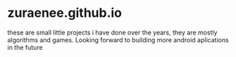 # zuraenee.github.io
these are small little projects i have done over the years, they are mostly algorithms and games. Looking forward to building more android aplications in the future

